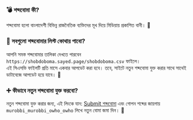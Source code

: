 ### 💣 শব্দবোমা কী?

শব্দবোমা হলো বাংলাদেশী বিভিন্ন রাজনৈতিক ব্যক্তিদের মূখ দিয়ে মিডিয়ায় প্রকাশিত বানী। 🎤

### 📜 সবগুলো শব্দবোমার লিস্ট কোথায় পাবো?

আপনি সমস্ত শব্দবোমার তালিকা দেখতে পারবেন `https://shobdoboma.sayed.page/shobdoboma.csv` ফাইলে।  
এই সিএসভি ফাইলটি প্রতি মাসে একবার আপডেট করা হবে। তবে, সাইটে নতুন শব্দবোমা যুক্ত করার সাথে সাথেই ডাটাবেজে আপডেট হয়ে যাবে। 🚀

### ➕ কীভাবে নতুন শব্দবোমা যুক্ত করবো?

নতুন শব্দবোমা যুক্ত করার জন্য, এই লিংকে যান: [Submit শব্দবোমা](https://shobdoboma.sayed.page/submit) এবং গোপন শব্দের জায়গায় ```murobbi_murobbi_owho_owho``` লিখে নতুন বোমা জমা দিন। 📝